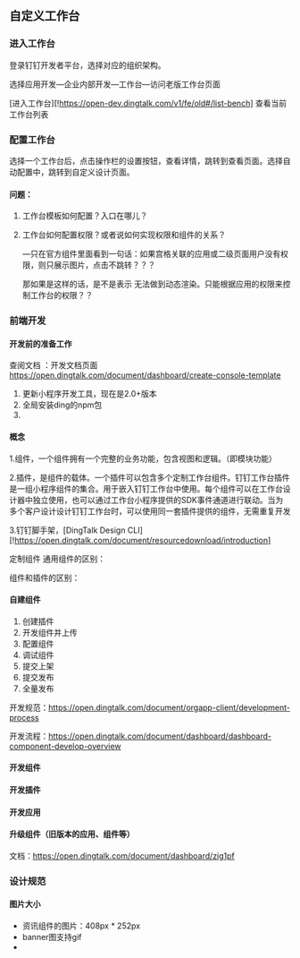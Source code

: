 ## 自定义工作台



### 进入工作台

登录钉钉开发者平台，选择对应的组织架构。

选择应用开发—企业内部开发—工作台—访问老版工作台页面

 [进入工作台][!https://open-dev.dingtalk.com/v1/fe/old#/list-bench]   查看当前工作台列表



### 配置工作台

选择一个工作台后，点击操作栏的设置按钮，查看详情，跳转到查看页面。选择自动配置中，跳转到自定义设计页面。





#### 问题：

1. 工作台模板如何配置？入口在哪儿？

2. 工作台如何配置权限？或者说如何实现权限和组件的关系？

   —只在官方组件里面看到一句话：如果宫格关联的应用或二级页面用户没有权限，则只展示图片，点击不跳转？？？

   那如果是这样的话，是不是表示 无法做到动态渲染。只能根据应用的权限来控制工作台的权限？？



### 前端开发

#### 开发前的准备工作

查阅文档 ：开发文档页面  https://open.dingtalk.com/document/dashboard/create-console-template

1. 更新小程序开发工具，现在是2.0+版本
2. 全局安装ding的npm包
3. 

#### 概念

1.组件，一个组件拥有一个完整的业务功能，包含视图和逻辑。（即模块功能）

2.插件，是组件的载体。一个插件可以包含多个定制工作台组件。钉钉工作台插件是一组小程序组件的集合。用于嵌入钉钉工作台中使用。每个组件可以在工作台设计器中独立使用，也可以通过工作台小程序提供的SDK事件通道进行联动。当为多个客户设计设计钉钉工作台时，可以使用同一套插件提供的组件，无需重复开发



3.钉钉脚手架，[DingTalk Design CLI][!https://open.dingtalk.com/document/resourcedownload/introduction]





定制组件
通用组件的区别：





组件和插件的区别：



#### 自建组件

1. 创建插件
2. 开发组件并上传
3. 配置组件
4. 调试组件
5. 提交上架
6. 提交发布
7. 全量发布

开发规范：https://open.dingtalk.com/document/orgapp-client/development-process

开发流程：https://open.dingtalk.com/document/dashboard/dashboard-component-develop-overview



#### 开发组件



#### 开发插件



#### 开发应用





#### 升级组件（旧版本的应用、组件等）

文档：https://open.dingtalk.com/document/dashboard/zig1pf









### 设计规范

#### 图片大小

- 资讯组件的图片：408px * 252px
- banner图支持gif
- 

